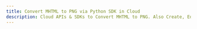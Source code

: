 ---title: Convert MHTML to PNG via Python SDK in Clouddescription: Cloud APIs & SDKs to Convert MHTML to PNG. Also Create, Edit & Render Microsoft Word & OpenOffice documents in the Cloud.---